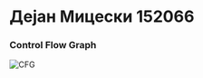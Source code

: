 # Дејан Мицески 152066

###  Control Flow Graph


![CFG](https://github.com/miceskidejan/SI_2023_lab2_152066/assets/66867418/91ae4e27-af01-43bc-8653-e8c73b51cbb8)
